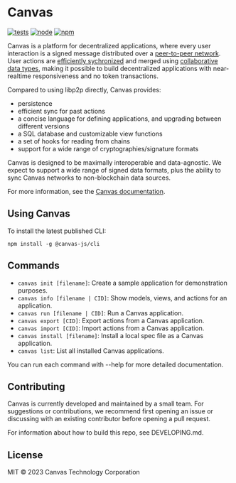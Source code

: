 # Canvas

[![tests](https://github.com/canvasxyz/canvas/actions/workflows/ci.yml/badge.svg)](https://github.com/canvasxyz/canvas/actions/workflows/ci.yml)
[![node](https://img.shields.io/node/v/@canvas-js/core.svg)](https://www.npmjs.com/package/@canvas-js/core)
[![npm](https://img.shields.io/npm/v/@canvas-js/core?color=33cd56&logo=npm)](https://www.npmjs.com/package/@canvas-js/core)

Canvas is a platform for decentralized applications, where every user
interaction is a signed message distributed over a [peer-to-peer
network](https://libp2p.io/). User actions are [efficiently
sychronized](https://github.com/canvasxyz/okra) and merged using
[collaborative data types](https://crdt.tech/), making it possible
to build decentralized applications with near-realtime responsiveness
and no token transactions.

Compared to using libp2p directly, Canvas provides:

* persistence
* efficient sync for past actions
* a concise language for defining applications, and upgrading between different versions
* a SQL database and customizable view functions
* a set of hooks for reading from chains
* support for a wide range of cryptographies/signature formats

Canvas is designed to be maximally interoperable and data-agnostic. We
expect to support a wide range of signed data formats, plus the
ability to sync Canvas networks to non-blockchain data sources.

For more information, see the [Canvas
documentation](https://canvasxyz.github.io/canvas-docs/docs).

## Using Canvas

To install the latest published CLI:

```
npm install -g @canvas-js/cli
```

## Commands

- `canvas init [filename]`: Create a sample application for demonstration purposes.
- `canvas info [filename | CID]`: Show models, views, and actions for an application.
- `canvas run [filename | CID]`: Run a Canvas application.
- `canvas export [CID]`: Export actions from a Canvas application.
- `canvas import [CID]`: Import actions from a Canvas application.
- `canvas install [filename]`: Install a local spec file as a Canvas application.
- `canvas list`: List all installed Canvas applications.

You can run each command with --help for more detailed documentation.

## Contributing

Canvas is currently developed and maintained by a small team. For
suggestions or contributions, we recommend first opening an issue or
discussing with an existing contributor before opening a pull request.

For information about how to build this repo, see DEVELOPING.md.

## License

MIT © 2023 Canvas Technology Corporation
